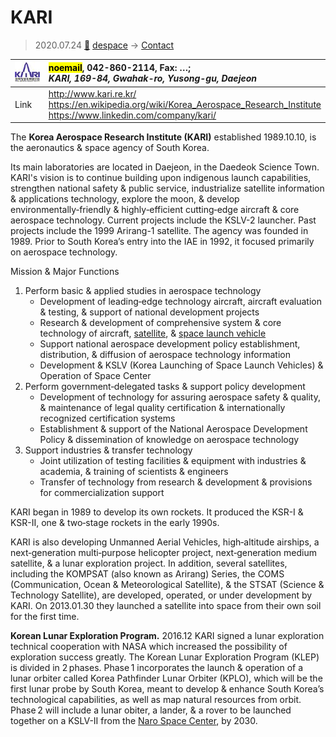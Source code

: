 # KARI
> 2020.07.24 [🚀](../index/index.md) [despace](index.md) → [Contact](contact.md)

|[![](f/contact/k/kari_logo1_thumb.jpg)](f/contact/k/kari_logo1.png)|<mark>noemail</mark>, 042-860-2114, Fax: …;<br> *KARI, 169-84, Gwahak-ro, Yusong-gu, Daejeon*|
|:--|:--|
|Link|<http://www.kari.re.kr/><br> <https://en.wikipedia.org/wiki/Korea_Aerospace_Research_Institute><br> <https://www.linkedin.com/company/kari/>|

The **Korea Aerospace Research Institute (KARI)** established 1989.10.10, is the aeronautics & space agency of South Korea.

Its main laboratories are located in Daejeon, in the Daedeok Science Town. KARI's vision is to continue building upon indigenous launch capabilities, strengthen national safety & public service, industrialize satellite information & applications technology, explore the moon, & develop environmentally‑friendly & highly‑efficient cutting‑edge aircraft & core aerospace technology. Current projects include the KSLV-2 launcher. Past projects include the 1999 Arirang-1 satellite. The agency was founded in 1989. Prior to South Korea’s entry into the IAE in 1992, it focused primarily on aerospace technology.

Mission & Major Functions

   1. Perform basic & applied studies in aerospace technology
      - Development of leading‑edge technology aircraft, aircraft evaluation & testing, & support of national development projects
      - Research & development of comprehensive system & core technology of aircraft, [satellite](sc.md), & [space launch vehicle](lv.md)
      - Support national aerospace development policy establishment, distribution, & diffusion of aerospace technology information
      - Development & KSLV (Korea Launching of Space Launch Vehicles) & Operation of Space Center
   1. Perform government‑delegated tasks & support policy development
      - Development of technology for assuring aerospace safety & quality, & maintenance of legal quality certification & internationally recognized certification systems
      - Establishment & support of the National Aerospace Development Policy & dissemination of knowledge on aerospace technology
   1. Support industries & transfer technology
      - Joint utilization of testing facilities & equipment with industries & academia, & training of scientists & engineers
      - Transfer of technology from research & development & provisions for commercialization support

<p style="page-break-after:always"> </p>

KARI began in 1989 to develop its own rockets. It produced the KSR-I & KSR-II, one & two‑stage rockets in the early 1990s.

KARI is also developing Unmanned Aerial Vehicles, high‑altitude airships, a next‑generation multi‑purpose helicopter project, next‑generation medium satellite, & a lunar exploration project. In addition, several satellites, including the KOMPSAT (also known as Arirang) Series, the COMS (Communication, Ocean & Meteorological Satellite), & the STSAT (Science & Technology Satellite), are developed, operated, or under development by KARI. On 2013.01.30 they launched a satellite into space from their own soil for the first time.

**Korean Lunar Exploration Program.** 2016.12 KARI signed a lunar exploration technical cooperation with NASA which increased the possibility of exploration success greatly. The Korean Lunar Exploration Program (KLEP) is divided in 2 phases. Phase 1 incorporates the launch & operation of a lunar orbiter called Korea Pathfinder Lunar Orbiter (KPLO), which will be the first lunar probe by South Korea, meant to develop & enhance South Korea’s technological capabilities, as well as map natural resources from orbit. Phase 2 will include a lunar obiter, a lander, & a rover to be launched together on a KSLV-II from the [Naro Space Center](naro.md), by 2030.
